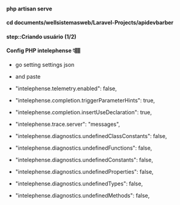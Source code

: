 #### php artisan serve

#### cd documents/wellsistemasweb/Laravel-Projects/apidevbarber

#### step::Criando usuário (1/2)

#### Config PHP intelephense 👇🏽

+ go setting settings json

+ and paste

+ "intelephense.telemetry.enabled": false,
+ "intelephense.completion.triggerParameterHints": true,
+ "intelephense.completion.insertUseDeclaration": true,
+ "intelephense.trace.server": "messages",
+ "intelephense.diagnostics.undefinedClassConstants": false,
+ "intelephense.diagnostics.undefinedFunctions": false,
+ "intelephense.diagnostics.undefinedConstants": false,
+ "intelephense.diagnostics.undefinedProperties": false,
+ "intelephense.diagnostics.undefinedTypes": false,
+ "intelephense.diagnostics.undefinedMethods": false,
